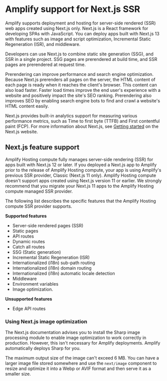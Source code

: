 # Amplify support for Next\.js SSR<a name="ssr-Amplify-support"></a>

Amplify supports deployment and hosting for server\-side rendered \(SSR\) web apps created using Next\.js only\. Next\.js is a React framework for developing SPAs with JavaScript\. You can deploy apps built with Next\.js 13 with features such as image and script optimization, Incremental Static Regeneration \(ISR\), and middleware\.

Developers can use Next\.js to combine static site generation \(SSG\), and SSR in a single project\. SSG pages are prerendered at build time, and SSR pages are prerendered at request time\. 

Prerendering can improve performance and search engine optimization\. Because Next\.js prerenders all pages on the server, the HTML content of each page is ready when it reaches the client's browser\. This content can also load faster\. Faster load times improve the end user's experience with a website and positively impact the site's SEO ranking\. Prerendering also improves SEO by enabling search engine bots to find and crawl a website's HTML content easily\.

Next\.js provides built\-in analytics support for measuring various performance metrics, such as Time to first byte \(TTFB\) and First contentful paint \(FCP\)\. For more information about Next\.js, see [Getting started](https://nextjs.org/docs/getting-started) on the Next\.js website\.

## Next\.js feature support<a name="supported-unsupported-features"></a>

Amplify Hosting compute fully manages server\-side rendering \(SSR\) for apps built with Next\.js 12 or later\. If you deployed a Next\.js app to Amplify prior to the release of Amplify Hosting compute, your app is using Amplify's previous SSR provider, Classic \(Next\.js 11 only\)\. Amplify Hosting compute doesn't support apps created using Next\.js version 11 or earlier\. We strongly recommend that you migrate your Next\.js 11 apps to the Amplify Hosting compute managed SSR provider\.

The following list describes the specific features that the Amplify Hosting compute SSR provider supports\.

**Supported features**
+ Server\-side rendered pages \(SSR\)
+ Static pages
+ API routes
+ Dynamic routes
+ Catch all routes
+ SSG \(Static generation\)
+ Incremental Static Regeneration \(ISR\)
+ Internationalized \(i18n\) sub\-path routing
+ Internationalized \(i18n\) domain routing
+ Internationalized \(i18n\) automatic locale detection
+ Middleware
+ Environment variables
+ Image optimization\.

**Unsupported features**
+ Edge API routes

### Using Next\.js image optimization<a name="image-optimization"></a>

The Next\.js documentation advises you to install the Sharp image processing module to enable image optimization to work correctly in production\. However, this isn't necessary for Amplify deployments\. Amplify automatically deploys Sharp for you\.

The maximum output size of the image can't exceed 6 MB\. You can have a larger image file stored somewhere and use the `next/image` component to resize and optimize it into a Webp or AVIF format and then serve it as a smaller size\.